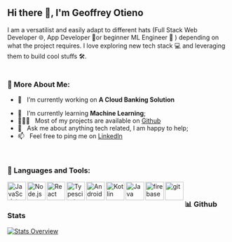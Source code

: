 ## Hi there 👋, I'm Geoffrey Otieno

I am a versatilist and easily adapt to different hats (Full Stack Web Developer 🌐, App Developer 📱or beginner ML Engineer 🤖 ) depending on what the project requires. I love exploring new tech stack 💻 and leveraging them to build cool stuffs 🛠️. 
<br/>
<br/>

  
### 🧐 More About Me:

- 🔭 &nbsp; I’m currently working on **A Cloud Banking Solution**
<!-- - 🤝 &nbsp; I’m looking to collaborate on  -->
- 🌱 &nbsp; I’m currently learning **Machine Learning**; 
- 👨🏻‍💻 &nbsp; Most of my projects are available on [Github](https://github.com/otienogeoffrey812?tab=repositories)
- 💬 &nbsp; Ask me about anything tech related, I am happy to help;
- 📫 &nbsp; Feel free to ping me on [LinkedIn](https://www.linkedin.com/in/geoffrey-otieno-a507291b4/)

<br>

### 🔨 Languages and Tools:
<a href="https://developer.mozilla.org/en-US/docs/Web/JavaScript" target="_blank"> <img align="left" alt="JavaScript" height ="42px"  src="https://raw.githubusercontent.com/otienogeoffrey812/otienogeoffrey812/language_and_tools_icons/javascript.svg"> </a>

<a href="https://nodejs.org" target="_blank"><img align="left" alt="Node.js" height ="42px" src="https://raw.githubusercontent.com/otienogeoffrey812/otienogeoffrey812/language_and_tools_icons/node.svg"></a>

<a href="https://reactjs.org/" target="_blank"> <img align="left" alt="React" height ="42px" src="https://raw.githubusercontent.com/otienogeoffrey812/otienogeoffrey812/language_and_tools_icons/react.svg"></a>

<a href="https://www.typescriptlang.org/" target="_blank"><img align="left" alt="Typescirpt" height ="42px" src="https://raw.githubusercontent.com/otienogeoffrey812/otienogeoffrey812/language_and_tools_icons/typescript.svg"></a>

<a href="https://developer.android.com" target="_blank"> <img align="left" alt="Android" height ="42px" src="https://raw.githubusercontent.com/otienogeoffrey812/otienogeoffrey812/language_and_tools_icons/android.svg"> </a>

<a href="https://kotlinlang.org" target="_blank"><img align="left" alt="Kotlin" height ="42px" src="https://raw.githubusercontent.com/otienogeoffrey812/otienogeoffrey812/language_and_tools_icons/kotlin.svg"></a>

<a href="https://www.java.com" target="_blank"><img align="left" alt="Java" height ="42px" src="https://raw.githubusercontent.com/otienogeoffrey812/otienogeoffrey812/language_and_tools_icons/java.svg"></a>

<a href="https://firebase.google.com/" target="_blank"> <img align="left" src="https://raw.githubusercontent.com/otienogeoffrey812/otienogeoffrey812/language_and_tools_icons/firebase.svg" alt="firebase" height ="42px"/> </a>

<a href="https://git-scm.com/" target="_blank"> <img src="https://raw.githubusercontent.com/otienogeoffrey812/otienogeoffrey812/language_and_tools_icons/git-scm.svg" align="left" alt="git" height='42px'/> </a>

<br>


### 📊 Github Stats
<a href='https://github.com/otienogeoffrey812/github-stats-transparent'>
  
![Stats Overview](https://raw.githubusercontent.com/otienogeoffrey812/github-stats-transparent/output/generated/overview.svg)
<!-- ![Most Used Languages](https://raw.githubusercontent.com/otienogeoffrey812/github-stats-transparent/output/generated/languages.svg) -->

</a>

<br>